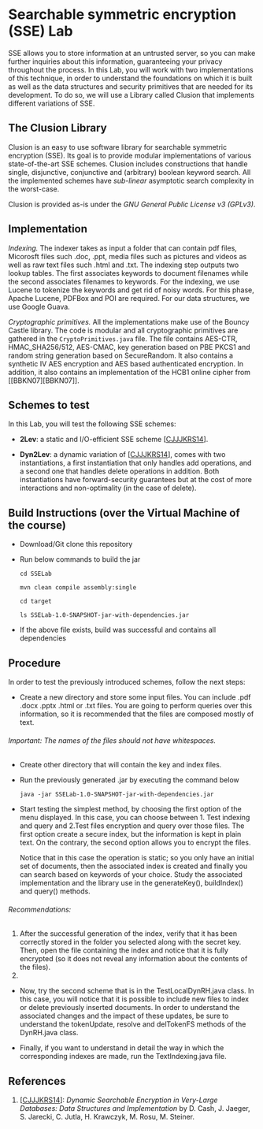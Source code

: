 # Searchable symmetric encryption (SSE) Lab

SSE allows you to store information at an untrusted server, so you can make further inquiries about this information, guaranteeing your privacy throughout the process. In this Lab, you will work with two implementations of this technique, in order to understand the foundations on which it is built as well as the data structures and security primitives that are needed for its development. To do so, we will use a Library called Clusion that implements different variations of SSE.

## The Clusion Library

Clusion is an easy to use software library for searchable symmetric encryption
(SSE). Its goal is to provide modular implementations of various
state-of-the-art SSE schemes. Clusion includes constructions that handle
single, disjunctive, conjunctive and (arbitrary) boolean keyword search.  All
the implemented schemes have *sub-linear* asymptotic search complexity in the
worst-case.  

Clusion is provided as-is under the *GNU General Public License v3 (GPLv3)*. 


## Implementation

*Indexing.* The indexer takes as input a folder that can contain pdf files,
Micorosft files such .doc, .ppt, media files such as pictures and videos as
well as raw text files such .html and .txt. The indexing step outputs two
lookup tables. The first associates keywords to document filenames while the
second associates filenames to keywords. For the indexing, we use Lucene to
tokenize the keywords and get rid of noisy words.  For this phase, Apache
Lucene, PDFBox and POI are required. For our data structures, we use Google
Guava.

*Cryptographic primitives.* All the implementations make use of the Bouncy
Castle library. The code is modular and all cryptographic primitives are
gathered in the `CryptoPrimitives.java` file.  The file contains AES-CTR,
HMAC_SHA256/512, AES-CMAC, key generation based on PBE PKCS1 and random string
generation based on SecureRandom.  It also contains a synthetic IV AES encryption and AES based authenticated encryption. 
In addition, it also contains an
implementation of the HCB1 online cipher from \[[BBKN07][BBKN07]\]. 


## Schemes to test 

In this Lab, you will test the following SSE schemes:

+ **2Lev**:  a static and I/O-efficient SSE scheme \[[CJJJKRS14][CJJJKRS14]]\. 

+ **Dyn2Lev**:  a dynamic variation of \[[CJJJKRS14][CJJJKRS14]], comes with two instantiations, a first instantiation that 
only handles add operations, and a second one that handles delete operations in addition. Both instantiations have forward-security guarantees but at the cost of more interactions and non-optimality (in the case of delete). 

## Build Instructions (over the Virtual Machine of the course)

+ Download/Git clone this repository
+ Run below commands to build the jar

	`cd SSELab`
	
	`mvn clean compile assembly:single`
	
	`cd target`
	
	`ls SSELab-1.0-SNAPSHOT-jar-with-dependencies.jar`
	
+ If the above file exists, build was successful and contains all dependencies


## Procedure

In order to test the previously introduced schemes, follow the next steps:

+ Create a new directory and store some input files. You can include .pdf .docx .pptx .html or .txt files. You are going to perform queries over this information, so it is recommended that the files are composed mostly of text.

###### Important: The names of the files should not have whitespaces. 

+ Create other directory that will contain the key and index files.

+ Run the previously generated .jar by executing the command below

	`java -jar SSELab-1.0-SNAPSHOT-jar-with-dependencies.jar`

+ Start testing the simplest method, by choosing the first option of the menu displayed. In this case, you can choose between 1. Test indexing and query and 2.Test files encryption and query over those files. The first option create a secure index, but the information is kept in plain text. On the contrary, the second option allows you to encrypt the files.

	Notice that in this case the operation is static; so you only have an initial set of documents, then the associated 		index is created and finally you can search based on keywords of your choice. Study the associated implementation and 		the library use in the generateKey(), buildIndex() and query() methods.

###### Recommendations: 
1. After the successful generation of the index, verify that it has been correctly stored in the folder you selected along with the secret key. Then, open the file containing the index and notice that it is fully encrypted (so it does not reveal any information about the contents of the files).
2. 

+ Now, try the second scheme that is in the TestLocalDynRH.java class. In this case, you will notice that it is possible to include new files to index or delete previously inserted documents. In order to understand the associated changes and the impact of these updates, be sure to understand the tokenUpdate, resolve and delTokenFS methods of the DynRH.java class.

+ Finally, if you want to understand in detail the way in which the corresponding indexes are made, run the TextIndexing.java file.


## References

1. \[[CJJJKRS14](https://eprint.iacr.org/2014/853.pdf)\]:  *Dynamic Searchable Encryption in Very-Large Databases: Data Structures and Implementation* by D. Cash, J. Jaeger, S. Jarecki, C. Jutla, H. Krawczyk, M. Rosu, M. Steiner.


[CJJJKRS14]: https://eprint.iacr.org/2014/853.pdf

